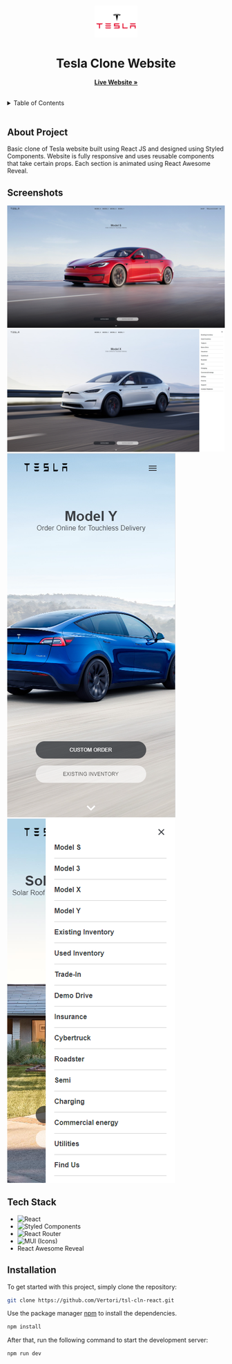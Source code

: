 <br/>
<div align="center">
  <a href="">
    <img src="public/assets/logo2.png" width="100" alt="Logo">
  </a>

  <h1 align="center">Tesla Clone Website</h1>

  <p align="center">
    <a href="https://tesla-clone-react-rf.netlify.app/"><strong>Live Website »</strong></a>
    <br/>
    <br/>
  </p>
</div>

<details>
  <summary>Table of Contents</summary>
  <ol>
    <li>
      <a href="#about-project">About Project</a>
    </li>
    <li>
      <a href="#screenshots">Screenshots</a>
    </li>
    <li><a href="#tech-stack">Tech Stack</a></li>
    <li>
      <a href="#installation">Installation</a>
    </li>
  </ol>
</details>
 <br />

## About Project

Basic clone of Tesla website built using React JS and designed using Styled Components. Website is fully responsive and uses reusable components that take certain props. Each section is animated using React Awesome Reveal.

## Screenshots

<img src="public/assets/screenshots/teslaScreen1.png"/>
<img src="public/assets/screenshots/teslaScreen2.png"/>
<img src="public/assets/screenshots/teslaMobile1.png"/> &nbsp;  <img src="public/assets/screenshots/teslaMobile2.png"/>

## Tech Stack

- ![React](https://img.shields.io/badge/react-%2320232a.svg?style=for-the-badge&logo=react&logoColor=%2361DAFB)
- ![Styled Components](https://img.shields.io/badge/styled--components-DB7093?style=for-the-badge&logo=styled-components&logoColor=white)
- ![React Router](https://img.shields.io/badge/React_Router-CA4245?style=for-the-badge&logo=react-router&logoColor=white)
- ![MUI](https://img.shields.io/badge/MUI-%230081CB.svg?style=for-the-badge&logo=mui&logoColor=white) (Icons)
- React Awesome Reveal

## Installation

To get started with this project, simply clone the repository:

```bash
git clone https://github.com/Vertori/tsl-cln-react.git
```

Use the package manager [npm](https://www.npmjs.com/) to install the dependencies.

```bash
npm install
```

After that, run the following command to start the development server:

```bash
npm run dev
```
